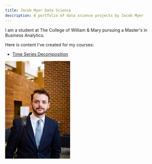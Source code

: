 ```yaml
---
title: Jacob Myer Data Science
description: A portfolio of data science projects by Jacob Myer
---
```


I am a student at The College of William & Mary pursuing a Master's in Business Analytics.

Here is content I've created for my courses:

- [Time Series Decomposition](/TimeSeries/index.md)

![My Picture](/pics/LinkedInPicSm.jpg)
